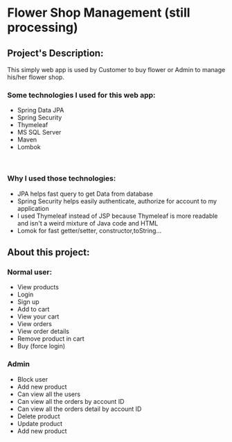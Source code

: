 <h1>Flower Shop Management (still processing)</h1>
<h2>Project's Description:</h2>
<p>This simply web app is used by Customer to buy flower or Admin to manage his/her flower shop.</p>
<h3>Some technologies I used for this web app:</h3>
<ul>
  <li>Spring Data JPA</li>
  <li>Spring Security</li>
  <li>Thymeleaf</li>
  <li>MS SQL Server</li>
  <li>Maven</li>
  <li>Lombok</li>
</ul>
<br>
<h3>Why I used those technologies: </h3>
<ul>
  <li>JPA helps fast query to get Data from database</li>
  <li>Spring Security helps easily authenticate, authorize for account to my application</li>
  <li>I used Thymeleaf instead of JSP because Thymeleaf is more readable and isn't a weird mixture of Java code and HTML</li>
  <li>Lomok for fast getter/setter, constructor,toString...</li>
</ul>
<h2>About this project:</h2>
<h3>Normal user:</h3>
<ul>
  <li>View products</li>
  <li>Login</li>
  <li>Sign up</li>
  <li>Add to cart</li>
  <li>View your cart</li>
  <li>View orders</li>
  <li>View order details</li>
  <li>Remove product in cart</li>
  <li>Buy (force login)</li>
</ul>
<h3>Admin</h3>
<ul>
  <li>Block user</li>
  <li>Add new product</li>
  <li>Can view all the users</li>
  <li>Can view all the orders by account ID</li>
  <li>Can view all the orders detail by account ID</li>
  <li>Delete product</li>
  <li>Update product</li>
  <li>Add new product</li>
</ul>

